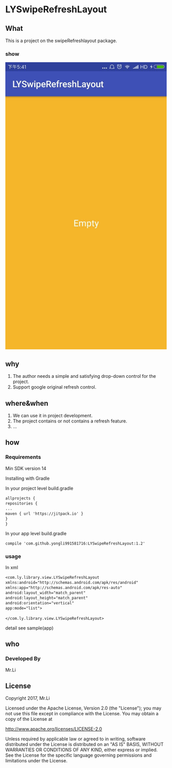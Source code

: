 # LYSwipeRefreshLayout



## What
This is a project on the swipeRefreshlayout package.

### show

![](https://raw.githubusercontent.com/yongli991581716/LYSwipeRefreshLayout/master/pic/1.gif)

## why
1. The author needs a simple and satisfying drop-down control for the project.
2. Support google original refresh control.

## where&when
1. We can use it in project development.
2. The project contains or not contains a refresh feature.
3. ...

## how

### Requirements
Min SDK version 14

Installing with Gradle

In your project level build.gradle

```
allprojects {
repositories {
...
maven { url 'https://jitpack.io' }
}
}
```

In your app level build.gradle

```
compile 'com.github.yongli991581716:LYSwipeRefreshLayout:1.2'
```

### usage

In xml

```
<com.ly.library.view.LYSwipeRefreshLayout xmlns:android="http://schemas.android.com/apk/res/android"
xmlns:app="http://schemas.android.com/apk/res-auto"
android:layout_width="match_parent"
android:layout_height="match_parent"
android:orientation="vertical"
app:mode="list">

</com.ly.library.view.LYSwipeRefreshLayout>
```

detail see sample(app)

## who

### Developed By
Mr.Li

## License

Copyright 2017, Mr.Li

Licensed under the Apache License, Version 2.0 (the "License");
you may not use this file except in compliance with the License.
You may obtain a copy of the License at

http://www.apache.org/licenses/LICENSE-2.0

Unless required by applicable law or agreed to in writing, software
distributed under the License is distributed on an "AS IS" BASIS,
WITHOUT WARRANTIES OR CONDITIONS OF ANY KIND, either express or implied.
See the License for the specific language governing permissions and
limitations under the License.








